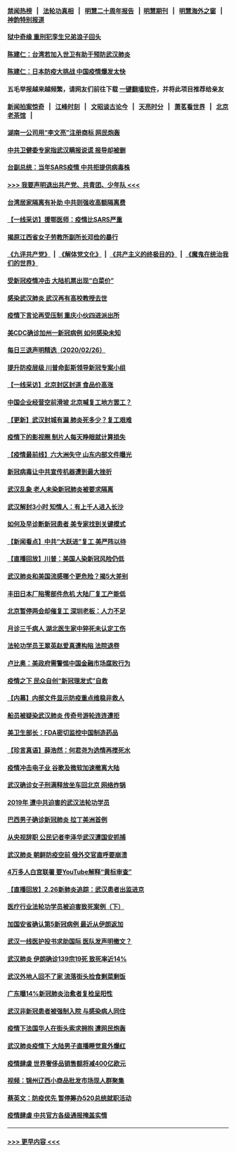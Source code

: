 #### [禁闻热榜](热点新闻.md?=0)  &nbsp;&nbsp;|&nbsp;&nbsp; [法轮功真相](https://github.com/gfw-breaker/truth/blob/master/README.md?=0) &nbsp;&nbsp;|&nbsp;&nbsp; [明慧二十周年报告](https://github.com/gfw-breaker/mh-reports/blob/master/README.md?=0) &nbsp;&nbsp;|&nbsp;&nbsp;[明慧期刊](https://github.com/gfw-breaker/mh-qikan) &nbsp;&nbsp;|&nbsp;&nbsp; [明慧海外之窗](https://github.com/gfw-breaker/mh-news/blob/master/README.md?=0) &nbsp;&nbsp;|&nbsp;&nbsp; [神韵特别报道](https://github.com/gfw-breaker/mh-news/blob/master/shenyun.md?=0)
#### [狱中奇缘  重刑犯孪生兄弟浪子回头](../pages/nsc413/n11898373.md?t=02272102) 
#### [陈建仁：台湾若加入世卫有助于预防武汉肺炎](../pages/nsc413/n11899571.md?t=02272102) 
#### [陈建仁：日本防疫大挑战 中国疫情爆发太快](../pages/nsc413/n11900169.md?t=02272102) 
#### 五毛举报越来越频繁，请网友们前往下载 [一键翻墙软件](https://github.com/gfw-breaker/ssr-accounts)，并将此项目推荐给亲友
#### [新闻拍案惊奇](https://github.com/gfw-breaker/banned-news/blob/master/pages/link4.md) &nbsp;&nbsp;|&nbsp;&nbsp; [江峰时刻](https://github.com/gfw-breaker/banned-news/blob/master/pages/link4.md) &nbsp;&nbsp;|&nbsp;&nbsp; [文昭谈古论今](https://github.com/gfw-breaker/banned-news/blob/master/pages/link4.md) &nbsp;&nbsp;|&nbsp;&nbsp; [天亮时分](https://github.com/gfw-breaker/banned-news/blob/master/pages/link4.md) &nbsp;&nbsp;|&nbsp;&nbsp; [萧茗看世界](https://github.com/gfw-breaker/banned-news/blob/master/pages/link4.md) &nbsp;&nbsp;|&nbsp;&nbsp; [北京老茶馆](https://github.com/gfw-breaker/banned-news/blob/master/pages/link4.md) &nbsp;&nbsp;|&nbsp;&nbsp; 
#### [湖南一公司用“李文亮”注册商标 网民炮轰](../pages/nsc413/n11899932.md?t=02272102) 
#### [中共卫健委专家指武汉瞒报说谎 报导却被删](../pages/nsc413/n11899565.md?t=02272102) 
#### [台副总统：当年SARS疫情 中共拒提供病毒株](../pages/nsc413/n11899641.md?t=02272102) 
#### [>>> 我要声明退出共产党、共青团、少年队 <<<](https://github.com/begood0513/goodnews/blob/master/quit/letter.md) 
#### [台湾居家隔离有补助 中共则强收高额隔离费](../pages/nsc413/n11899333.md?t=02272102) 
#### [【一线采访】援鄂医师：疫情比SARS严重](../pages/nsc413/n11899583.md?t=02272102) 
#### [揭原江西省女子劳教所副所长邓俭的暴行](../pages/nsc413/n11898252.md?t=02272102) 
#### [《九评共产党》](https://github.com/begood0513/9ping.md/blob/master/README.md) &nbsp;|&nbsp; [《解体党文化》](../../../../jtdwh.md/blob/master/README.md)  &nbsp;|&nbsp; [《共产主义的终极目的》](../../../../gczydzjmd.md/blob/master/README.md) &nbsp;|&nbsp; [《魔鬼在统治我们的世界》](../../../../mgztzwmdsj.md/blob/master/README.md) 
#### [受新冠疫情冲击 大陆机票出现“白菜价”](../pages/nsc413/n11899112.md?t=02272102) 
#### [感染武汉肺炎 武汉再有高校教授去世](../pages/nsc413/n11897445.md?t=02272102) 
#### [疫情下言论再受压制 重庆小伙四进派出所](../pages/nsc413/n11899264.md?t=02272102) 
#### [美CDC确诊加州一新冠病例 如何感染未知](../pages/nsc413/n11899165.md?t=02272102) 
#### [每日三退声明精选（2020/02/26）](../pages/nsc413/n11899235.md?t=02272102) 
#### [提升防疫层级 川普命彭斯领导新冠专案小组](../pages/nsc413/n11898934.md?t=02272102) 
#### [【一线采访】北京封区封道 食品价高涨](../pages/nsc413/n11898771.md?t=02272102) 
#### [中国企业经营空前滑坡 北京喊复工地方罢工？](../pages/nsc413/n11898503.md?t=02272102) 
#### [【更新】武汉封城有漏 肺炎死多少？复工艰难](../pages/nsc413/n11890652.md?t=02272102) 
#### [疫情下的影视圈 制片人每天睁眼就计算损失](../pages/nsc413/n11898270.md?t=02272102) 
#### [【疫情最前线】六大洲失守 山东内部文件曝光](../pages/nsc413/n11898455.md?t=02272102) 
#### [新冠病毒让中共宣传机器遭到最大挫折](../pages/nsc413/n11898739.md?t=02272102) 
#### [武汉乱象 老人未染新冠肺炎被要求隔离](../pages/nsc413/n11898557.md?t=02272102) 
#### [武汉解封3小时 知情人：有上千人进入长沙](../pages/nsc413/n11898505.md?t=02272102) 
#### [如何及早诊断新冠患者 美专家找到关键模式](../pages/nsc413/n11898626.md?t=02272102) 
#### [【新闻看点】中共“大跃进”复工 美严阵以待](../pages/nsc413/n11898221.md?t=02272102) 
#### [【直播回放】川普：美国人染新冠风险仍低](../pages/nsc413/n11898088.md?t=02272102) 
#### [武汉肺炎和美国流感哪个更危险？揭5大差别](../pages/nsc413/n11888203.md?t=02272102) 
#### [丰田日本厂陷零部件危机 大陆厂复工产能低](../pages/nsc413/n11898580.md?t=02272102) 
#### [北京暂停两会却催复工 深圳老板：人力不足](../pages/nsc413/n11898526.md?t=02272102) 
#### [月诊三千病人 湖北医生家中猝死未认定工伤](../pages/nsc413/n11898375.md?t=02272102) 
#### [法轮功学员王翠英赵爱真遭构陷 法院退卷](../pages/nsc413/n11897965.md?t=02272102) 
#### [卢比奥：美政府需警惕中国金融市场腐败行为](../pages/nsc413/n11898327.md?t=02272102) 
#### [疫情之下 民众自创“新冠理发式”自救](../pages/nsc413/n11898320.md?t=02272102) 
#### [【内幕】内部文件显示防疫重点维稳非救人](../pages/nsc413/n11896183.md?t=02272102) 
#### [船员被疑染武汉肺炎 传奇号游轮连连遭拒](../pages/nsc413/n11898226.md?t=02272102) 
#### [美卫生部长：FDA密切监控中国制造药品](../pages/nsc413/n11898231.md?t=02272102) 
#### [【珍言真语】薛浩然：何君尧为选情再搅死水](../pages/nsc413/n11898269.md?t=02272102) 
#### [疫情冲击电子业 谷歌及微软加速撤离大陆](../pages/nsc413/n11898078.md?t=02272102) 
#### [武汉确诊女子刑满释放坐车回北京 网络炸锅](../pages/nsc413/n11897989.md?t=02272102) 
#### [2019年 遭中共迫害的武汉法轮功学员](../pages/nsc413/n11897403.md?t=02272102) 
#### [巴西男子确诊新冠肺炎 拉丁美洲首例](../pages/nsc413/n11898020.md?t=02272102) 
#### [从央视辞职 公民记者李泽华武汉遭国安抓捕](../pages/nsc413/n11898004.md?t=02272102) 
#### [武汉肺炎 朝鲜防疫空前 俄外交官直呼要崩溃](../pages/nsc413/n11897857.md?t=02272102) 
#### [4万多人白宫联署 要YouTube解释“黄标审查”](../pages/nsc413/n11897803.md?t=02272102) 
#### [【直播回放】2.26新肺炎追踪：武汉患者出监进京](../pages/nsc413/n11897551.md?t=02272102) 
#### [医疗行业法轮功学员被迫害致死案例（下）](../pages/nsc413/n11885508.md?t=02272102) 
#### [加国安省确认第5新冠病例 最近从伊朗返加](../pages/nsc413/n11897941.md?t=02272102) 
#### [武汉一线医护投书求助国际 医队发声明撤文？](../pages/nsc413/n11897501.md?t=02272102) 
#### [武汉肺炎 伊朗确诊139宗19死 致死率近14%](../pages/nsc413/n11897547.md?t=02272102) 
#### [武汉外地人回不了家 流落街头捡食剩菜剩饭](../pages/nsc413/n11897400.md?t=02272102) 
#### [广东曝14%新冠肺炎治愈者复检呈阳性](../pages/nsc413/n11896982.md?t=02272102) 
#### [武汉非新冠患者被强制入院 与感染病人同住](../pages/nsc413/n11896414.md?t=02272102) 
#### [疫情下法国华人在街头索求拥抱 遭网民炮轰](../pages/nsc413/n11897016.md?t=02272102) 
#### [武汉肺炎疫情下 大陆男子直播睡觉意外爆红](../pages/nsc413/n11896806.md?t=02272102) 
#### [疫情肆虐 世界奢侈品销售额将减400亿欧元](../pages/nsc413/n11896893.md?t=02272102) 
#### [视频：锦州辽西小商品批发市场现人群聚集](../pages/nsc413/n11896426.md?t=02272102) 
#### [蔡英文：防疫优先 暂停筹办520总统就职活动](../pages/nsc413/n11896828.md?t=02272102) 
#### [疫情肆虐 中共官方各级通报掩盖实情](../pages/nsc413/n11882625.md?t=02272102) 

----
#### [ >>> 更早内容 <<< ](../indexes/nsc413-earlier.md)
